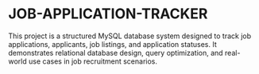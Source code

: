 # JOB-APPLICATION-TRACKER
This project is a structured MySQL database system designed to track job applications, applicants, job listings, and application statuses. It demonstrates relational database design, query optimization, and real-world use cases in job recruitment scenarios.

